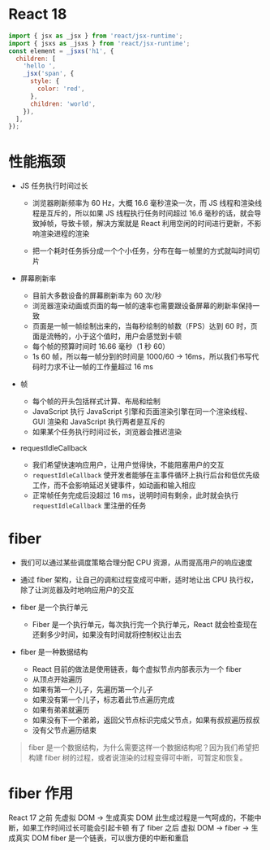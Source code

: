 # React 18

```js
import { jsx as _jsx } from 'react/jsx-runtime';
import { jsxs as _jsxs } from 'react/jsx-runtime';
const element = _jsxs('h1', {
  children: [
    'hello ',
    _jsx('span', {
      style: {
        color: 'red',
      },
      children: 'world',
    }),
  ],
});
```

# 性能瓶颈

- JS 任务执行时间过长

  - 浏览器刷新频率为 60 Hz，大概 16.6 毫秒渲染一次，而 JS 线程和渲染线程是互斥的，所以如果 JS 线程执行任务时间超过 16.6 毫秒的话，就会导致掉帧，导致卡顿，解决方案就是 React 利用空闲的时间进行更新，不影响渲染进程的渲染

  - 把一个耗时任务拆分成一个个小任务，分布在每一帧里的方式就叫时间切片

- 屏幕刷新率

  - 目前大多数设备的屏幕刷新率为 60 次/秒
  - 浏览器渲染动画或页面的每一帧的速率也需要跟设备屏幕的刷新率保持一致
  - 页面是一帧一帧绘制出来的，当每秒绘制的帧数（FPS）达到 60 时，页面是流畅的，小于这个值时，用户会感觉到卡顿
  - 每个帧的预算时间时 16.66 毫秒（1 秒 60）
  - 1s 60 帧，所以每一帧分到的时间是 1000/60 -> 16ms，所以我们书写代码时力求不让一帧的工作量超过 16 ms

- 帧

  - 每个帧的开头包括样式计算、布局和绘制
  - JavaScript 执行 JavaScript 引擎和页面渲染引擎在同一个渲染线程、GUI 渲染和 JavaScript 执行两者是互斥的
  - 如果某个任务执行时间过长，浏览器会推迟渲染

- requestIdleCallback

  - 我们希望快速响应用户，让用户觉得快，不能阻塞用户的交互
  - `requestIdleCallback` 使开发者能够在主事件循环上执行后台和低优先级工作，而不会影响延迟关键事件，如动画和输入相应
  - 正常帧任务完成后没超过 16 ms，说明时间有剩余，此时就会执行 `requestIdleCallback` 里注册的任务

# fiber

- 我们可以通过某些调度策略合理分配 CPU 资源，从而提高用户的响应速度
- 通过 fiber 架构，让自己的调和过程变成可中断，适时地让出 CPU 执行权，除了让浏览器及时地响应用户的交互

- fiber 是一个执行单元
  - Fiber 是一个执行单元，每次执行完一个执行单元，React 就会检查现在还剩多少时间，如果没有时间就将控制权让出去
- fiber 是一种数据结构
  - React 目前的做法是使用链表，每个虚拟节点内部表示为一个 fiber
  - 从顶点开始遍历
  - 如果有第一个儿子，先遍历第一个儿子
  - 如果没有第一个儿子，标志着此节点遍历完成
  - 如果有弟弟就遍历
  - 如果没有下一个弟弟，返回父节点标识完成父节点，如果有叔叔遍历叔叔
  - 没有父节点遍历结束

> fiber 是一个数据结构，为什么需要这样一个数据结构呢？因为我们希望把构建 fiber 树的过程，或者说渲染的过程变得可中断，可暂定和恢复。

# fiber 作用

React 17 之前
先虚拟 DOM -> 生成真实 DOM
此生成过程是一气呵成的，不能中断，如果工作时间过长可能会引起卡顿
有了 fiber 之后
虚拟 DOM -> fiber -> 生成真实 DOM
fiber 是一个链表，可以很方便的中断和重启
